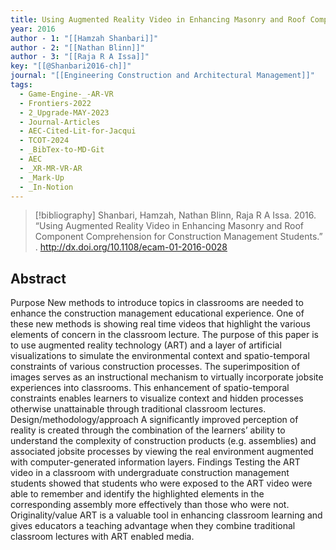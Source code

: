 ```yaml
---
title: Using Augmented Reality Video in Enhancing Masonry and Roof Component Comprehension for Construction Management Students
year: 2016
author - 1: "[[Hamzah Shanbari]]"
author - 2: "[[Nathan Blinn]]"
author - 3: "[[Raja R A Issa]]"
key: "[[@Shanbari2016-ch]]"
journal: "[[Engineering Construction and Architectural Management]]"
tags:
  - Game-Engine-_-AR-VR
  - Frontiers-2022
  - 2_Upgrade-MAY-2023
  - Journal-Articles
  - AEC-Cited-Lit-for-Jacqui
  - TCOT-2024
  - _BibTex-to-MD-Git
  - AEC
  - _XR-MR-VR-AR
  - _Mark-Up
  - _In-Notion
---
```


> [!bibliography]
> Shanbari, Hamzah, Nathan Blinn, Raja R A Issa. 2016. “Using Augmented Reality Video in Enhancing Masonry and Roof Component Comprehension for Construction Management Students.” . http://dx.doi.org/10.1108/ecam-01-2016-0028

## Abstract
Purpose New methods to introduce topics in classrooms are needed to enhance the construction management educational experience. One of these new methods is showing real time videos that highlight the various elements of concern in the classroom lecture. The purpose of this paper is to use augmented reality technology (ART) and a layer of artificial visualizations to simulate the environmental context and spatio-temporal constraints of various construction processes. The superimposition of images serves as an instructional mechanism to virtually incorporate jobsite experiences into classrooms. This enhancement of spatio-temporal constraints enables learners to visualize context and hidden processes otherwise unattainable through traditional classroom lectures. Design/methodology/approach A significantly improved perception of reality is created through the combination of the learners’ ability to understand the complexity of construction products (e.g. assemblies) and associated jobsite processes by viewing the real environment augmented with computer-generated information layers. Findings Testing the ART video in a classroom with undergraduate construction management students showed that students who were exposed to the ART video were able to remember and identify the highlighted elements in the corresponding assembly more effectively than those who were not. Originality/value ART is a valuable tool in enhancing classroom learning and gives educators a teaching advantage when they combine traditional classroom lectures with ART enabled media.